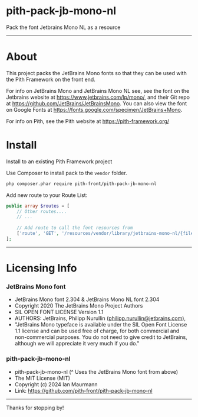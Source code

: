 # pith-pack-jb-mono-nl
Pack the font Jetbrains Mono NL as a resource


-------

# About

This project packs the JetBrains Mono fonts so that they can be used with the Pith Framework on the front end.

For info on JetBrains Mono and JetBrains Mono NL see, see the font on the Jetbrains website at https://www.jetbrains.com/lp/mono/, and their Git repo at https://github.com/JetBrains/JetBrainsMono. You can also view the font on Google Fonts at https://fonts.google.com/specimen/JetBrains+Mono.

For info on Pith, see the Pith website at https://pith-framework.org/

# Install

Install to an existing Pith Framework project

Use Composer to install pack to the `vendor` folder.
```bash
php composer.phar require pith-front/pith-pack-jb-mono-nl
```

Add new route to your Route List:

```php
public array $routes = [
    // Other routes....
    // ...
    
    // Add route to call the font resources from
    ['route', 'GET', '/resources/vendor/library/jetbrains-mono-nl/{filepath:.+}', '\\PithFront\\PithPackJbMonoNl\\JbMonoNlResourceRoute'],
];
```

-------------


# Licensing Info

### JetBrains Mono font
- JetBrains Mono font 2.304 & JetBrains Mono NL font 2.304
- Copyright 2020 The JetBrains Mono Project Authors
- SIL OPEN FONT LICENSE Version 1.1 
- AUTHORS: JetBrains, Philipp Nurullin (philipp.nurullin@jetbrains.com),
- "JetBrains Mono typeface is available under the SIL Open Font License 1.1 license and can be used free of charge, for both commercial and non-commercial purposes. You do not need to give credit to JetBrains, although we will appreciate it very much if you do."

### pith-pack-jb-mono-nl
- pith-pack-jb-mono-nl (^ Uses the JetBrains Mono font from above)
- The MIT License (MIT)
- Copyright (c) 2024 Ian Maurmann
- Link: https://github.com/pith-front/pith-pack-jb-mono-nl

-------------

Thanks for stopping by!